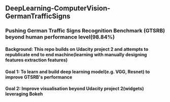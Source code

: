 ## DeepLearning-ComputerVision-GermanTrafficSigns
### Pushing German Traffic Signs Recognition Benchmark (GTSRB) beyond human performance level(98.84%)
#### Background: This repo builds on Udacity project 2 and attempts to republicate end to end machine(learning with manually designing features extraction features) 
#### Goal 1: To learn and build deep learning model(e.g. VGG, Resnet) to improve GTSRB's performance
#### Goal 2: Improve visualisation beyond Udacity project 2(widgets) leveraging Bokeh
